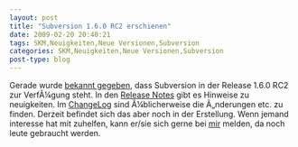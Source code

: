 ```yaml
---
layout: post
title: "Subversion 1.6.0 RC2 erschienen"
date: 2009-02-20 20:40:21
tags: SKM,Neuigkeiten,Neue Versionen,Subversion
categories: SKM,Neuigkeiten,Neue Versionen,Subversion
post-type: blog
---
```

Gerade wurde <a href="http://subversion.tigris.org/ds/viewMessage.do?dsForumId=445&dsMessageId=1200068 ">bekannt gegeben</a>, dass Subversion in der Release 1.6.0 RC2 zur VerfÃ¼gung steht. In den <a href="http://subversion.tigris.org/svn_1.6_releasenotes.html ">Release Notes</a> gibt es Hinweise zu neuigkeiten.
Im <a href="http://svn.collab.net/repos/svn/tags/1.6.0-rc2/CHANGES">ChangeLog</a> sind Ã¼blicherweise die Ã„nderungen etc. zu finden. Derzeit befindet sich das aber noch in der Erstellung.  Wenn jemand interesse hat mit zuhelfen, kann er/sie sich gerne bei <a href="mailto:volunteers@soebes.de">mir</a> melden, da noch leute gebraucht werden.